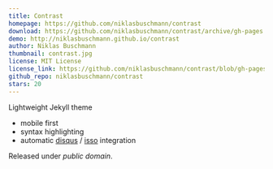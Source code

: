 ```yaml
---
title: Contrast
homepage: https://github.com/niklasbuschmann/contrast
download: https://github.com/niklasbuschmann/contrast/archive/gh-pages.zip
demo: http://niklasbuschmann.github.io/contrast
author: Niklas Buschmann
thumbnail: contrast.jpg
license: MIT License
license_link: https://github.com/niklasbuschmann/contrast/blob/gh-pages/LICENSE.md
github_repo: niklasbuschmann/contrast
stars: 20
---
```


Lightweight Jekyll theme

- mobile first
- syntax highlighting
- automatic [disqus](https://disqus.com/) /
  [isso](http://posativ.org/isso/) integration

Released under *public domain*.
